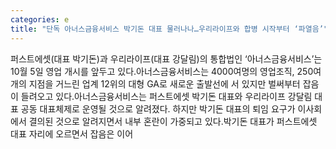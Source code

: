 ```yaml
---
categories: e
title: "단독 아너스금융서비스 박기돈 대표 물러나나…우리라이프와 합병 시작부터 ‘파열음’"
---
```

퍼스트에셋(대표 박기돈)과 우리라이프(대표 강달림)의 통합법인 ‘아너스금융서비스’는 10월 5일 영업 개시를 앞두고 있다.아너스금융서비스는 4000여명의 영업조직, 250여개의 지점을 거느린 업계 12위의 대형 GA로 새로운 출발선에 서 있지만 벌써부터 잡음이 들려오고 있다.아너스금융서비스는 퍼스트에셋 박기돈 대표와 우리라이프 강달림 대표 공동 대표체제로 운영될 것으로 알려졌다. 하지만 박기돈 대표의 퇴임 요구가 이사회에서 결의된 것으로 알려지면서 내부 혼란이 가중되고 있다.박기돈 대표가 퍼스트에셋 대표 자리에 오르면서 잡음은 이어